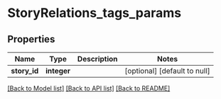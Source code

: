 # StoryRelations_tags_params

## Properties
Name | Type | Description | Notes
------------ | ------------- | ------------- | -------------
**story_id** | **integer** |  | [optional] [default to null]

[[Back to Model list]](../README.md#documentation-for-models) [[Back to API list]](../README.md#documentation-for-api-endpoints) [[Back to README]](../README.md)


